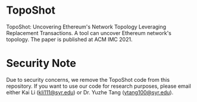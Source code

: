 # TopoShot
TopoShot: Uncovering Ethereum's Network Topology Leveraging Replacement Transactions. A tool can uncover Ethereum network's topology. The paper is published at ACM IMC 2021.

# Security Note
Due to security concerns, we remove the TopoShot code from this repository. If you want to use our code for research purposes, please email either Kai Li (kli111@syr.edu) or Dr. Yuzhe Tang (ytang100@syr.edu).
